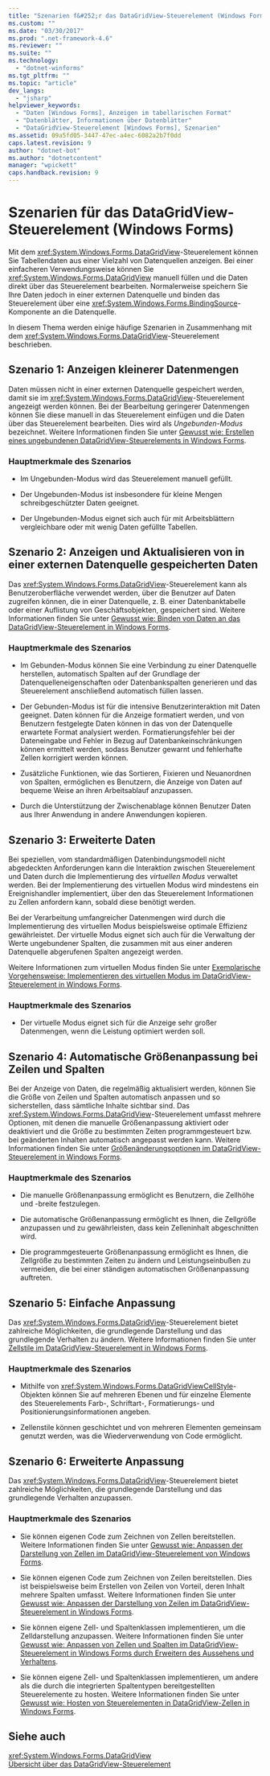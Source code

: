 ```yaml
---
title: "Szenarien f&#252;r das DataGridView-Steuerelement (Windows Forms) | Microsoft Docs"
ms.custom: ""
ms.date: "03/30/2017"
ms.prod: ".net-framework-4.6"
ms.reviewer: ""
ms.suite: ""
ms.technology: 
  - "dotnet-winforms"
ms.tgt_pltfrm: ""
ms.topic: "article"
dev_langs: 
  - "jsharp"
helpviewer_keywords: 
  - "Daten [Windows Forms], Anzeigen im tabellarischen Format"
  - "Datenblätter, Informationen über Datenblätter"
  - "DataGridView-Steuerelement [Windows Forms], Szenarien"
ms.assetid: 09a5fd05-3447-47ec-a4ec-6082a2b7f0dd
caps.latest.revision: 9
author: "dotnet-bot"
ms.author: "dotnetcontent"
manager: "wpickett"
caps.handback.revision: 9
---
```

# Szenarien f&#252;r das DataGridView-Steuerelement (Windows Forms)
Mit dem <xref:System.Windows.Forms.DataGridView>\-Steuerelement können Sie Tabellendaten aus einer Vielzahl von Datenquellen anzeigen.  Bei einer einfacheren Verwendungsweise können Sie <xref:System.Windows.Forms.DataGridView> manuell füllen und die Daten direkt über das Steuerelement bearbeiten.  Normalerweise speichern Sie Ihre Daten jedoch in einer externen Datenquelle und binden das Steuerelement über eine <xref:System.Windows.Forms.BindingSource>\-Komponente an die Datenquelle.  
  
 In diesem Thema werden einige häufige Szenarien in Zusammenhang mit dem <xref:System.Windows.Forms.DataGridView>\-Steuerelement beschrieben.  
  
## Szenario 1: Anzeigen kleinerer Datenmengen  
 Daten müssen nicht in einer externen Datenquelle gespeichert werden, damit sie im <xref:System.Windows.Forms.DataGridView>\-Steuerelement angezeigt werden können.  Bei der Bearbeitung geringerer Datenmengen können Sie diese manuell in das Steuerelement einfügen und die Daten über das Steuerelement bearbeiten.  Dies wird als *Ungebunden\-Modus* bezeichnet.  Weitere Informationen finden Sie unter [Gewusst wie: Erstellen eines ungebundenen DataGridView\-Steuerelements in Windows Forms](../../../../docs/framework/winforms/controls/how-to-create-an-unbound-windows-forms-datagridview-control.md).  
  
### Hauptmerkmale des Szenarios  
  
-   Im Ungebunden\-Modus wird das Steuerelement manuell gefüllt.  
  
-   Der Ungebunden\-Modus ist insbesondere für kleine Mengen schreibgeschützter Daten geeignet.  
  
-   Der Ungebunden\-Modus eignet sich auch für mit Arbeitsblättern vergleichbare oder mit wenig Daten gefüllte Tabellen.  
  
## Szenario 2: Anzeigen und Aktualisieren von in einer externen Datenquelle gespeicherten Daten  
 Das <xref:System.Windows.Forms.DataGridView>\-Steuerelement kann als Benutzeroberfläche verwendet werden, über die Benutzer auf Daten zugreifen können, die in einer Datenquelle, z. B. einer Datenbanktabelle oder einer Auflistung von Geschäftsobjekten, gespeichert sind.  Weitere Informationen finden Sie unter [Gewusst wie: Binden von Daten an das DataGridView\-Steuerelement in Windows Forms](../../../../docs/framework/winforms/controls/how-to-bind-data-to-the-windows-forms-datagridview-control.md).  
  
### Hauptmerkmale des Szenarios  
  
-   Im Gebunden\-Modus können Sie eine Verbindung zu einer Datenquelle herstellen, automatisch Spalten auf der Grundlage der Datenquelleneigenschaften oder Datenbankspalten generieren und das Steuerelement anschließend automatisch füllen lassen.  
  
-   Der Gebunden\-Modus ist für die intensive Benutzerinteraktion mit Daten geeignet.  Daten können für die Anzeige formatiert werden, und von Benutzern festgelegte Daten können in das von der Datenquelle erwartete Format analysiert werden.  Formatierungsfehler bei der Dateneingabe und Fehler in Bezug auf Datenbankeinschränkungen können ermittelt werden, sodass Benutzer gewarnt und fehlerhafte Zellen korrigiert werden können.  
  
-   Zusätzliche Funktionen, wie das Sortieren, Fixieren und Neuanordnen von Spalten, ermöglichen es Benutzern, die Anzeige von Daten auf bequeme Weise an ihren Arbeitsablauf anzupassen.  
  
-   Durch die Unterstützung der Zwischenablage können Benutzer Daten aus Ihrer Anwendung in andere Anwendungen kopieren.  
  
## Szenario 3: Erweiterte Daten  
 Bei speziellen, vom standardmäßigen Datenbindungsmodell nicht abgedeckten Anforderungen kann die Interaktion zwischen Steuerelement und Daten durch die Implementierung des *virtuellen Modus* verwaltet werden.  Bei der Implementierung des virtuellen Modus wird mindestens ein Ereignishandler implementiert, über den das Steuerelement Informationen zu Zellen anfordern kann, sobald diese benötigt werden.  
  
 Bei der Verarbeitung umfangreicher Datenmengen wird durch die Implementierung des virtuellen Modus beispielsweise optimale Effizienz gewährleistet.  Der virtuelle Modus eignet sich auch für die Verwaltung der Werte ungebundener Spalten, die zusammen mit aus einer anderen Datenquelle abgerufenen Spalten angezeigt werden.  
  
 Weitere Informationen zum virtuellen Modus finden Sie unter [Exemplarische Vorgehensweise: Implementieren des virtuellen Modus im DataGridView\-Steuerelement in Windows Forms](../../../../docs/framework/winforms/controls/implementing-virtual-mode-wf-datagridview-control.md).  
  
### Hauptmerkmale des Szenarios  
  
-   Der virtuelle Modus eignet sich für die Anzeige sehr großer Datenmengen, wenn die Leistung optimiert werden soll.  
  
## Szenario 4: Automatische Größenanpassung bei Zeilen und Spalten  
 Bei der Anzeige von Daten, die regelmäßig aktualisiert werden, können Sie die Größe von Zeilen und Spalten automatisch anpassen und so sicherstellen, dass sämtliche Inhalte sichtbar sind.  Das <xref:System.Windows.Forms.DataGridView>\-Steuerelement umfasst mehrere Optionen, mit denen die manuelle Größenanpassung aktiviert oder deaktiviert und die Größe zu bestimmten Zeiten programmgesteuert bzw. bei geänderten Inhalten automatisch angepasst werden kann.  Weitere Informationen finden Sie unter [Größenänderungsoptionen im DataGridView\-Steuerelement in Windows Forms](../../../../docs/framework/winforms/controls/sizing-options-in-the-windows-forms-datagridview-control.md).  
  
### Hauptmerkmale des Szenarios  
  
-   Die manuelle Größenanpassung ermöglicht es Benutzern, die Zellhöhe und \-breite festzulegen.  
  
-   Die automatische Größenanpassung ermöglicht es Ihnen, die Zellgröße anzupassen und zu gewährleisten, dass kein Zelleninhalt abgeschnitten wird.  
  
-   Die programmgesteuerte Größenanpassung ermöglicht es Ihnen, die Zellgröße zu bestimmten Zeiten zu ändern und Leistungseinbußen zu vermeiden, die bei einer ständigen automatischen Größenanpassung auftreten.  
  
## Szenario 5: Einfache Anpassung  
 Das <xref:System.Windows.Forms.DataGridView>\-Steuerelement bietet zahlreiche Möglichkeiten, die grundlegende Darstellung und das grundlegende Verhalten zu ändern.  Weitere Informationen finden Sie unter [Zellstile im DataGridView\-Steuerelement in Windows Forms](../../../../docs/framework/winforms/controls/cell-styles-in-the-windows-forms-datagridview-control.md).  
  
### Hauptmerkmale des Szenarios  
  
-   Mithilfe von <xref:System.Windows.Forms.DataGridViewCellStyle>\-Objekten können Sie auf mehreren Ebenen und für einzelne Elemente des Steuerelements Farb\-, Schriftart\-, Formatierungs\- und Positionierungsinformationen angeben.  
  
-   Zellenstile können geschichtet und von mehreren Elementen gemeinsam genutzt werden, was die Wiederverwendung von Code ermöglicht.  
  
## Szenario 6: Erweiterte Anpassung  
 Das <xref:System.Windows.Forms.DataGridView>\-Steuerelement bietet zahlreiche Möglichkeiten, die grundlegende Darstellung und das grundlegende Verhalten anzupassen.  
  
### Hauptmerkmale des Szenarios  
  
-   Sie können eigenen Code zum Zeichnen von Zellen bereitstellen.  Weitere Informationen finden Sie unter [Gewusst wie: Anpassen der Darstellung von Zellen im DataGridView\-Steuerelement von Windows Forms](../../../../docs/framework/winforms/controls/customize-the-appearance-of-cells-in-the-datagrid.md).  
  
-   Sie können eigenen Code zum Zeichnen von Zeilen bereitstellen.  Dies ist beispielsweise beim Erstellen von Zeilen von Vorteil, deren Inhalt mehrere Spalten umfasst.  Weitere Informationen finden Sie unter [Gewusst wie: Anpassen der Darstellung von Zeilen im DataGridView\-Steuerelement in Windows Forms](../../../../docs/framework/winforms/controls/customize-the-appearance-of-rows-in-the-datagrid.md).  
  
-   Sie können eigene Zell\- und Spaltenklassen implementieren, um die Zelldarstellung anzupassen.  Weitere Informationen finden Sie unter [Gewusst wie: Anpassen von Zellen und Spalten im DataGridView\-Steuerelement in Windows Forms durch Erweitern des Aussehens und Verhaltens](../../../../docs/framework/winforms/controls/customize-cells-and-columns-in-the-datagrid-by-extending-behavior.md).  
  
-   Sie können eigene Zell\- und Spaltenklassen implementieren, um andere als die durch die integrierten Spaltentypen bereitgestellten Steuerelemente zu hosten.  Weitere Informationen finden Sie unter [Gewusst wie: Hosten von Steuerelementen in DataGridView\-Zellen in Windows Forms](../../../../docs/framework/winforms/controls/how-to-host-controls-in-windows-forms-datagridview-cells.md).  
  
## Siehe auch  
 <xref:System.Windows.Forms.DataGridView>   
 [Übersicht über das DataGridView\-Steuerelement](../../../../docs/framework/winforms/controls/datagridview-control-overview-windows-forms.md)